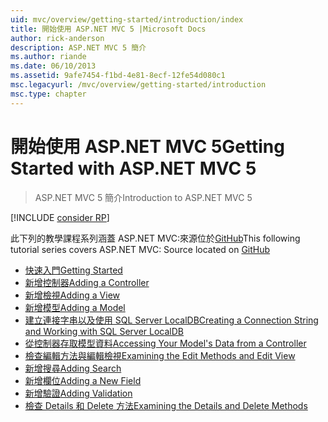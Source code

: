 ```yaml
---
uid: mvc/overview/getting-started/introduction/index
title: 開始使用 ASP.NET MVC 5 |Microsoft Docs
author: rick-anderson
description: ASP.NET MVC 5 簡介
ms.author: riande
ms.date: 06/10/2013
ms.assetid: 9afe7454-f1bd-4e81-8ecf-12fe54d080c1
msc.legacyurl: /mvc/overview/getting-started/introduction
msc.type: chapter
---
```

<a name="getting-started-with-aspnet-mvc-5"></a><span data-ttu-id="a6a09-103">開始使用 ASP.NET MVC 5</span><span class="sxs-lookup"><span data-stu-id="a6a09-103">Getting Started with ASP.NET MVC 5</span></span>
====================
> <span data-ttu-id="a6a09-104">ASP.NET MVC 5 簡介</span><span class="sxs-lookup"><span data-stu-id="a6a09-104">Introduction to ASP.NET MVC 5</span></span>

[!INCLUDE [consider RP](../../../../includes/razor.md)]

<span data-ttu-id="a6a09-105">此下列的教學課程系列涵蓋 ASP.NET MVC:來源位於[GitHub](https://github.com/aspnet/AspNetDocs/tree/master/aspnet/mvc/overview/getting-started/introduction/sample/MvcMovie/MvcMovie)</span><span class="sxs-lookup"><span data-stu-id="a6a09-105">This following tutorial series covers ASP.NET MVC: Source located on [GitHub](https://github.com/aspnet/AspNetDocs/tree/master/aspnet/mvc/overview/getting-started/introduction/sample/MvcMovie/MvcMovie)</span></span>

- [<span data-ttu-id="a6a09-106">快速入門</span><span class="sxs-lookup"><span data-stu-id="a6a09-106">Getting Started</span></span>](getting-started.md)
- [<span data-ttu-id="a6a09-107">新增控制器</span><span class="sxs-lookup"><span data-stu-id="a6a09-107">Adding a Controller</span></span>](adding-a-controller.md)
- [<span data-ttu-id="a6a09-108">新增檢視</span><span class="sxs-lookup"><span data-stu-id="a6a09-108">Adding a View</span></span>](adding-a-view.md)
- [<span data-ttu-id="a6a09-109">新增模型</span><span class="sxs-lookup"><span data-stu-id="a6a09-109">Adding a Model</span></span>](adding-a-model.md)
- [<span data-ttu-id="a6a09-110">建立連接字串以及使用 SQL Server LocalDB</span><span class="sxs-lookup"><span data-stu-id="a6a09-110">Creating a Connection String and Working with SQL Server LocalDB</span></span>](creating-a-connection-string.md)
- [<span data-ttu-id="a6a09-111">從控制器存取模型資料</span><span class="sxs-lookup"><span data-stu-id="a6a09-111">Accessing Your Model's Data from a Controller</span></span>](accessing-your-models-data-from-a-controller.md)
- [<span data-ttu-id="a6a09-112">檢查編輯方法與編輯檢視</span><span class="sxs-lookup"><span data-stu-id="a6a09-112">Examining the Edit Methods and Edit View</span></span>](examining-the-edit-methods-and-edit-view.md)
- [<span data-ttu-id="a6a09-113">新增搜尋</span><span class="sxs-lookup"><span data-stu-id="a6a09-113">Adding Search</span></span>](adding-search.md)
- [<span data-ttu-id="a6a09-114">新增欄位</span><span class="sxs-lookup"><span data-stu-id="a6a09-114">Adding a New Field</span></span>](adding-a-new-field.md)
- [<span data-ttu-id="a6a09-115">新增驗證</span><span class="sxs-lookup"><span data-stu-id="a6a09-115">Adding Validation</span></span>](adding-validation.md)
- [<span data-ttu-id="a6a09-116">檢查 Details 和 Delete 方法</span><span class="sxs-lookup"><span data-stu-id="a6a09-116">Examining the Details and Delete Methods</span></span>](examining-the-details-and-delete-methods.md)
